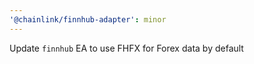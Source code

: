 ```yaml
---
'@chainlink/finnhub-adapter': minor
---
```


Update `finnhub` EA to use FHFX for Forex data by default
